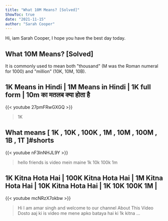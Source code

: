 ```yaml
---
title: "What 10M Means? [Solved]"
ShowToc: true 
date: "2021-11-15"
author: "Sarah Cooper" 
---
```


Hi, iam Sarah Cooper, I hope you have the best day today.
## What 10M Means? [Solved]
It is commonly used to mean both "thousand" (M was the Roman numeral for 1000) and "million" (10K, 10M, 10B).

## 1K Means in Hindi | 1M Means in Hindi | 1K full form | 10m का मतलब क्या होता है
{{< youtube 27pmFRwGXGQ >}}
>1K 

## What means [ 1K , 10K , 100K , 1M , 10M , 100M , 1B , 1T ]#shorts
{{< youtube nF3lnNHJL9Y >}}
>hello friends is video mein maine 1k 10k 100k 1m 

## 1K Kitna Hota Hai | 100K Kitna Hota Hai | 1M Kitna Hota Hai | 10K Kitna Hota Hai | 1K 10K 100K 1M |
{{< youtube mcNRzX7okbw >}}
>Hi I am amar singh and welcome to our channel About This Video Dosto aaj ki is video me mene apko bataya hai ki 1k kitna ...

